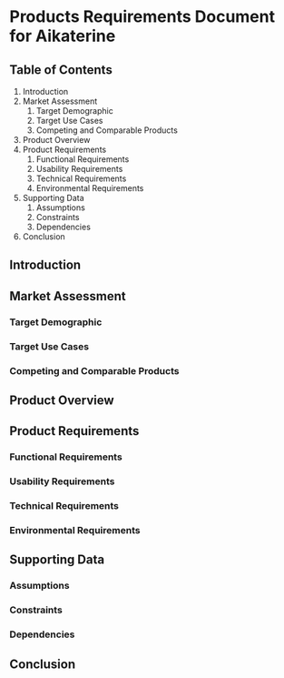 # Products Requirements Document for Aikaterine

## Table of Contents
1. Introduction
2. Market Assessment
    1. Target Demographic
    2. Target Use Cases
    3. Competing and Comparable Products
3. Product Overview
4. Product Requirements
    1. Functional Requirements
    2. Usability Requirements
    3. Technical Requirements
    4. Environmental Requirements    
5. Supporting Data
    1. Assumptions
    2. Constraints
    3. Dependencies
6. Conclusion

## Introduction
## Market Assessment
### Target Demographic
### Target Use Cases
### Competing and Comparable Products
## Product Overview
## Product Requirements
### Functional Requirements
### Usability Requirements
### Technical Requirements
### Environmental Requirements    
## Supporting Data
### Assumptions
### Constraints
### Dependencies
## Conclusion
